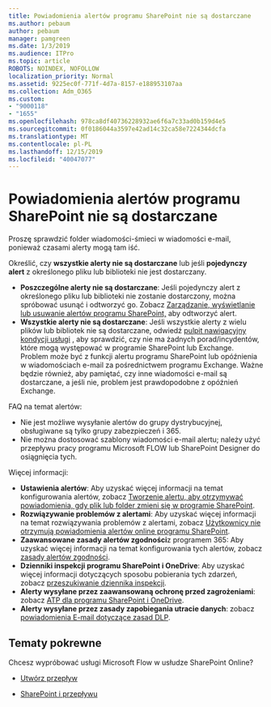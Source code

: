 ```yaml
---
title: Powiadomienia alertów programu SharePoint nie są dostarczane
ms.author: pebaum
author: pebaum
manager: pamgreen
ms.date: 1/3/2019
ms.audience: ITPro
ms.topic: article
ROBOTS: NOINDEX, NOFOLLOW
localization_priority: Normal
ms.assetid: 9225ec0f-771f-4d7a-8157-e188953107aa
ms.collection: Adm_O365
ms.custom:
- "9000118"
- "1655"
ms.openlocfilehash: 978ca8df40736228932ae6f6a7c33ad0b159d4e5
ms.sourcegitcommit: 0f0186044a3597e42ad14c32ca58e7224344dcfa
ms.translationtype: MT
ms.contentlocale: pl-PL
ms.lasthandoff: 12/15/2019
ms.locfileid: "40047077"
---
```

# <a name="sharepoint-alert-notifications-not-delivered"></a>Powiadomienia alertów programu SharePoint nie są dostarczane

Proszę sprawdzić folder wiadomości-śmieci w wiadomości e-mail, ponieważ czasami alerty mogą tam iść.

Określić, czy **wszystkie alerty nie są dostarczane** lub jeśli **pojedynczy alert** z określonego pliku lub biblioteki nie jest dostarczany.

- **Poszczególne alerty nie są dostarczane**: Jeśli pojedynczy alert z określonego pliku lub biblioteki nie zostanie dostarczony, można spróbować usunąć i odtworzyć go. Zobacz [Zarządzanie, wyświetlanie lub usuwanie alertów programu SharePoint,](https://support.office.com/article/manage-view-or-delete-sharepoint-alerts-99dfb19c-9a90-4a8c-aba1-aa8c8afb0de2?ui=en-US&rs=&ad=US#ID0EAADAAA=Online) aby odtworzyć alert.
- **Wszystkie alerty nie są dostarczane**: Jeśli wszystkie alerty z wielu plików lub bibliotek nie są dostarczane, odwiedź [pulpit nawigacyjny kondycji usługi](https://admin.microsoft.com/AdminPortal/Home#/servicehealth) , aby sprawdzić, czy nie ma żadnych porad/incydentów, które mogą występować w programie SharePoint lub Exchange. Problem może być z funkcji alertu programu SharePoint lub opóźnienia w wiadomościach e-mail za pośrednictwem programu Exchange. Ważne będzie również, aby pamiętać, czy inne wiadomości e-mail są dostarczane, a jeśli nie, problem jest prawdopodobne z opóźnień Exchange.

FAQ na temat alertów:

- Nie jest możliwe wysyłanie alertów do grupy dystrybucyjnej, obsługiwane są tylko grupy zabezpieczeń i 365.
- Nie można dostosować szablony wiadomości e-mail alertu; należy użyć przepływu pracy programu Microsoft FLOW lub SharePoint Designer do osiągnięcia tych.

Więcej informacji:

- **Ustawienia alertów**: Aby uzyskać więcej informacji na temat konfigurowania alertów, zobacz [Tworzenie alertu, aby otrzymywać powiadomienia, gdy plik lub folder zmieni się w programie SharePoint](https://support.office.com/article/create-an-alert-to-get-notified-when-a-file-or-folder-changes-in-sharepoint-e5a79e7b-a146-46da-a9ef-d65409ba8918).
- **Rozwiązywanie problemów z alertami**: Aby uzyskać więcej informacji na temat rozwiązywania problemów z alertami, zobacz [Użytkownicy nie otrzymują powiadomienia alertów online programu SharePoint](https://docs.microsoft.com/sharepoint/support/sites/no-alert-notifications).
- **Zaawansowane zasady alertów zgodności**z programem 365: Aby uzyskać więcej informacji na temat konfigurowania tych alertów, zobacz [zasady alertów zgodności](https://docs.microsoft.com/office365/securitycompliance/alert-policies).
- **Dzienniki inspekcji programu SharePoint i OneDrive**: Aby uzyskać więcej informacji dotyczących sposobu pobierania tych zdarzeń, zobacz [przeszukiwanie dziennika inspekcji](https://docs.microsoft.com/office365/securitycompliance/search-the-audit-log-in-security-and-compliance#search-the-audit-log).
- **Alerty wysyłane przez zaawansowaną ochronę przed zagrożeniami**: zobacz [ATP dla programu SharePoint i OneDrive](https://docs.microsoft.com/office365/securitycompliance/atp-for-spo-odb-and-teams).
- **Alerty wysyłane przez zasady zapobiegania utracie danych**: zobacz [powiadomienia E-mail dotyczące zasad DLP](https://docs.microsoft.com/office365/securitycompliance/use-notifications-and-policy-tips).

## <a name="related-topics"></a>Tematy pokrewne

Chcesz wypróbować usługi Microsoft Flow w usłudze SharePoint Online?

- [Utwórz przepływ](https://support.office.com/article/a9c3e03b-0654-46af-a254-20252e580d01)

- [SharePoint i przepływu](https://flow.microsoft.com//blog/sharepoint-and-flow/)
